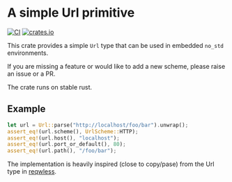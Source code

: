 # A simple Url primitive
[![CI](https://github.com/rmja/nourl/workflows/ci.yaml/badge.svg)](https://github.com/rmja/nourl/workflows/ci.yaml)
[![crates.io](https://img.shields.io/crates/v/nourl.svg)](https://crates.io/crates/nourl)

This crate provides a simple `Url` type that can be used in embedded `no_std` environments.

If you are missing a feature or would like to add a new scheme, please raise an issue or a PR.

The crate runs on stable rust.

## Example
```rust
let url = Url::parse("http://localhost/foo/bar").unwrap();
assert_eq!(url.scheme(), UrlScheme::HTTP);
assert_eq!(url.host(), "localhost");
assert_eq!(url.port_or_default(), 80);
assert_eq!(url.path(), "/foo/bar");
```

The implementation is heavily inspired (close to copy/pase) from the Url type in [reqwless](https://github.com/drogue-iot/reqwless).
